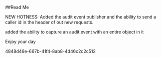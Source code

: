 ﻿##Read Me

NEW HOTNESS: Added the audit event publisher and the ability to send a caller id in the header
of out new requests.

added the ability to capture an audit event with an entire object in it

Enjoy your day

4848d46e-667b-41f4-8ab8-4d46c2c2c512
